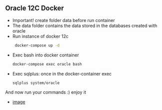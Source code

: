 ## Oracle 12C Docker

* Important! create folder data before run container
* The data folder contains the data stored in the databases created with oracle
* Run instance of docker 12c
  ```bash
   docker-compose up -d
  ```
* Exec bash into docker container
  ```bash
  docker-compose exec oracle bash
  ```
* Exec sqlplus: once in the docker-container exec
  ```bash
  sqlplus system/oracle
  ```

And now run your commands :) enjoy it

* [image](https://hub.docker.com/r/sath89/oracle-12c/)
